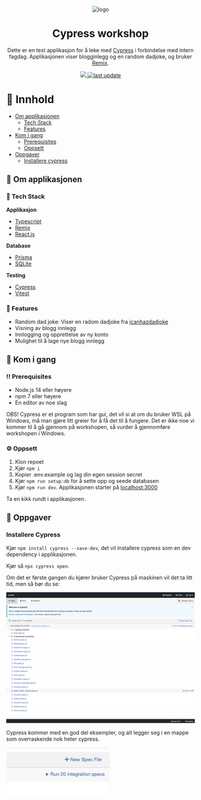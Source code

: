 <div align="center">
  <img src="https://user-images.githubusercontent.com/1500684/157764454-48ac8c71-a2a9-4b5e-b19c-edef8b8953d6.svg" alt="logo" width="200" height="auto" />
  <h1>Cypress workshop</h1>
    <p>Dette er en test applikasjon for å leke med <a href="https://www.cypress.io/">Cypress</a> i forbindelse med intern fagdag. Applikasjonen viser blogginlegg og en random dadjoke, og bruker <a href="https://www.remix.run/">Remix</a>.
    </p>

  <a href="https://github.com/GryNagel/cypress-workshop">
    <img src="https://img.shields.io/static/v1?label=GryNagel&message=cypress-workshop&color=blue&logo=github" />
  </a>
  <a href="">
    <img src="https://img.shields.io/github/last-commit/GryNagel/cypress-workshop" alt="last update" />
  </a>
   
</div>

# :notebook_with_decorative_cover: Innhold
- [Om applikasjonen](#star2-om-applikasjonen)
  * [Tech Stack](#space_invader-tech-stack)
  * [Features](#dart-features)
- [Kom i gang](#toolbox-kom-i-gang)
  * [Prerequisites](#bangbang-prerequisites)
  * [Oppsett](#gear-oppsett)
- [Oppgaver](#book-oppgaver)
  * [Installere cypress](#installere-cypress)

## :star2: Om applikasjonen

### :space_invader: Tech Stack
<b>Applikasjon</b>
  <ul>
    <li><a href="https://www.typescriptlang.org/">Typescript</a></li>
    <li><a href="https://remix.run/">Remix</a></li>
    <li><a href="https://reactjs.org/">React.js</a></li>
  </ul>

<b>Database</b>
  <ul>
    <li><a href="https://www.prisma.io/">Prisma</a></li>
    <li><a href="https://www.sqlite.org/">SQLite</a></li>
  </ul>

<b>Testing</b>
  <ul>
    <li><a href="https://www.cypress.io/">Cypress</a></li>
    <li><a href="https://vitest.dev/">Vitest</a></li>
  </ul>

### :dart: Features
- Random dad joke: Viser en radom dadjoke fra [icanhazdadjoke](https://icanhazdadjoke.com/api)
- Visning av blogg innlegg
- Innlogging og opprettelse av ny konto
- Mulighet til å lage nye blogg innlegg

## 	:toolbox: Kom i gang

### :bangbang: Prerequisites 
- Node.js 14 eller høyere
- npm 7 eller høyere
- En editor av noe slag

OBS! Cypress er et program som har gui, det vil si at om du bruker WSL på Windows, må man gjøre litt greier for å få det til å fungere. Det er ikke noe vi kommer til å gå gjennom på workshopen, så vurder å gjennomføre workshopen i Windows. 

### :gear: Oppsett
1. Klon repoet
2. Kjør `npm i`
3. Kopier .env.example og lag din egen session secret
4. Kjør `npm run setup:db` for å sette opp og seede databasen
5. Kjør `npm run dev`. Applikasjonen starter på [localhost:3000](http://localhost:3000/)

Ta en kikk rundt i applikasjonen. 

## :book: Oppgaver

### Installere Cypress
Kjør `npm install cypress --save-dev`, det vil installere cypress som en dev dependency i applikasjonen. 

Kjør så `npx cypress open`. 

Om det er første gangen du kjører bruker Cypress på maskinen vil det ta litt tid, men så bør du se: 

![Cypress](/screenshots/cypress.png)

Cypress kommer med en god del eksempler, og alt legger seg i en mappe som overraskende nok heter cypress. 


![Run tests](/screenshots/run-tests.png)
